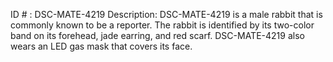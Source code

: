 ID # : DSC-MATE-4219
Description: DSC-MATE-4219 is a male rabbit that is commonly known to be a reporter. The rabbit is identified by its two-color band on its forehead, jade earring, and red scarf. DSC-MATE-4219 also wears an LED gas mask that covers its face.